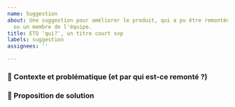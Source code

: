 ```yaml
---
name: Suggestion
about: Une suggestion pour améliorer le produit, qui a pu être remontée par un utilisateur
  ou un membre de l'équipe.
title: ETQ 'qui?', un titre court svp
labels: suggestion
assignees: ''

---
```


### :thinking: Contexte et problématique (et par qui est-ce remonté ?)

<!-- Décrire la problématique observée, le contexte et en quoi une solution serait utile. -->

### :tada: Proposition de solution

<!-- Quelle est la solution envisagée pour répondre à cette problématique -->
